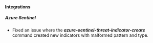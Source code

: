 
#### Integrations
##### Azure Sentinel
- Fixed an issue where the ***azure-sentinel-threat-indicator-create*** command created new indicators with malformed pattern and type.
